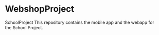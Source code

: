 # WebshopProject
 SchoolProject This repository contains the mobile app and the webapp for the School Project.
